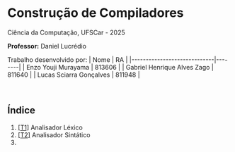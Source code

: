 # Construção de Compiladores
Ciência da Computação, UFSCar - 2025

**Professor:** Daniel Lucrédio

Trabalho desenvolvido por:
| Nome                        | RA     |
|-----------------------------|--------|
|     Enzo Youji Murayama     | 813606 |
| Gabriel Henrique Alves Zago | 811640 |
|   Lucas Sciarra Gonçalves   | 811948 |

<br>

## Índice
1. [[T1]](https://github.com/enzomurayama/compiladores/tree/main/T1) Analisador Léxico
2. [[T2]](https://github.com/enzomurayama/compiladores/tree/main/T2) Analisador Sintático
3. 
